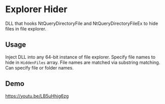 # Explorer Hider

DLL that hooks NtQueryDirectoryFile and NtQueryDirectoryFileEx to hide files in file explorer.

## Usage

Inject DLL into any 64-bit instance of file explorer. Specify file names to hide in `HiddenFiles` array. File names are matched via substring matching. Can specify file or folder names.

## Demo

https://youtu.be/LB5uHhjg6zg
